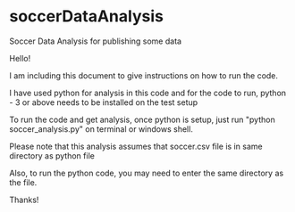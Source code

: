 # soccerDataAnalysis
Soccer Data Analysis for publishing some data

Hello!

I am including this document to give instructions on how to run the code.

I have used python for analysis in this code and for the code to run, python - 3 or above needs to be installed on 
the test setup

To run the code and get analysis, once python is setup, just run "python soccer_analysis.py" on terminal or windows shell.

Please note that this analysis assumes that soccer.csv file is in same directory as python file

Also, to run the python code, you may need to enter the same directory as the file.

Thanks!
